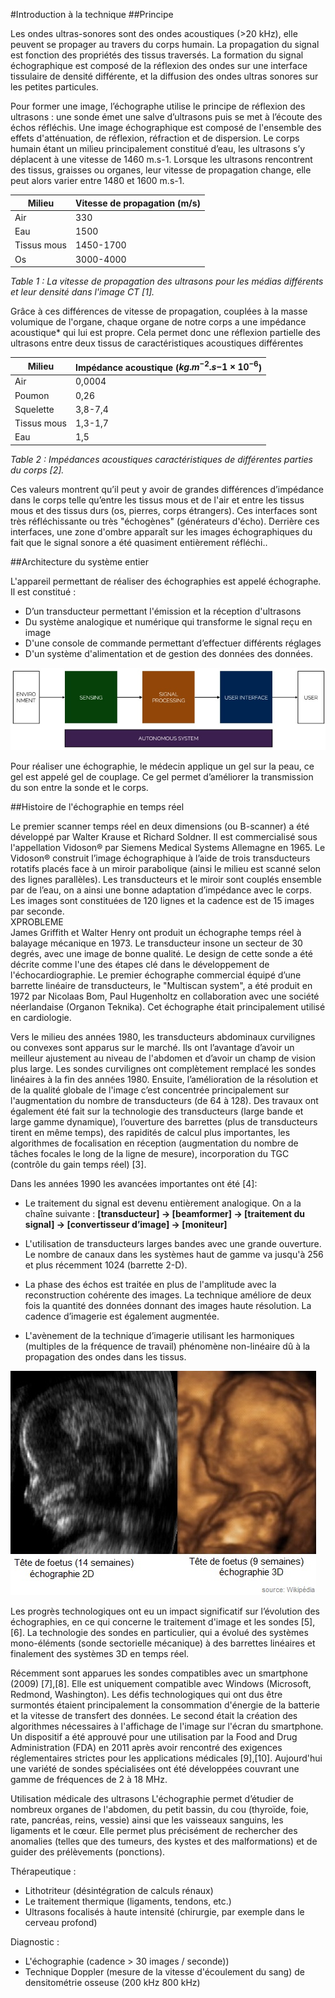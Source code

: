 #Introduction à la technique
##Principe

Les ondes ultras-sonores sont des ondes acoustiques (>20 kHz), elle peuvent se propager au travers du corps humain. La propagation du signal est fonction des propriétés des tissus traversés. La formation du signal échographique est composé de la réflexion des ondes sur une interface tissulaire de densité différente, et la diffusion des ondes ultras sonores sur les petites particules.

Pour former une image, l’échographe utilise le principe de réflexion des ultrasons : une sonde émet une salve d’ultrasons puis se met à l’écoute des échos réfléchis. Une image échographique est composé de l'ensemble des effets d'atténuation, de réflexion, réfraction et de dispersion. Le corps humain étant un milieu principalement constitué d’eau, les ultrasons s’y déplacent à une vitesse de 1460 m.s-1. Lorsque les ultrasons rencontrent des tissus, graisses ou organes, leur vitesse de propagation change, elle peut alors varier entre 1480 et 1600 m.s-1.  

Milieu | Vitesse de propagation (m/s)  
------ | ------  
Air | 330  
Eau | 1500  
Tissus mous | 1450-1700  
Os | 3000-4000  
*Table 1 : La vitesse de propagation des ultrasons pour les médias différents et leur densité dans l'image CT [1].*  

Grâce à ces différences de vitesse de propagation, couplées à la masse volumique de l'organe, chaque organe de notre corps a une impédance acoustique* qui lui est propre. Cela permet donc une réflexion partielle des ultrasons entre deux tissus de caractéristiques acoustiques différentes


Milieu | Impédance acoustique ($kg.m^{-2}.s{-1}\times 10^{-6}$)  
------ | ------  
Air | 0,0004  
Poumon | 0,26  
Squelette | 3,8-7,4  
Tissus mous | 1,3-1,7  
Eau | 1,5  
*Table 2 : Impédances acoustiques caractéristiques de différentes parties du corps [2].*

Ces valeurs montrent qu’il peut y avoir de grandes différences d’impédance dans le corps telle qu’entre les tissus mous et de l'air et entre les tissus mous et des tissus durs (os, pierres, corps étrangers). Ces interfaces sont très réfléchissante ou très "échogènes" (générateurs d'écho). Derrière ces interfaces, une zone d'ombre apparaît sur les images échographiques du fait que le signal sonore a été quasiment entièrement réfléchi..


##Architecture du système entier


L'appareil permettant de réaliser des échographies est appelé échographe. Il est constitué :  
- D’un transducteur permettant l'émission et la réception d'ultrasons  
- Du système analogique et numérique qui transforme le signal reçu en image  
- D'une console de commande permettant d’effectuer différents réglages   
- D'un système d'alimentation et de gestion des données des données.  

![analyse fonctionnelle](/images/functional_analysis.jpg)

Pour réaliser une échographie, le médecin applique un gel sur la peau, ce gel est appelé gel de couplage. Ce gel permet d’améliorer la transmission du son entre la sonde et le corps.


##Histoire de l'échographie en temps réel

Le premier scanner temps réel en deux dimensions (ou B-scanner) a été développé par Walter Krause et Richard Soldner. Il est commercialisé sous l'appellation Vidoson® par Siemens Medical Systems Allemagne en 1965. Le Vidoson® construit l’image échographique à l’aide de trois transducteurs rotatifs placés face à un miroir parabolique (ainsi le milieu est scanné selon des lignes parallèles). Les transducteurs et le miroir sont couplés ensemble par de l’eau, on a ainsi une bonne adaptation d’impédance avec le corps. Les images sont constituées de 120 lignes et la cadence est de 15 images par seconde.  
XPROBLEME  
James Griffith et Walter Henry ont produit un échographe temps réel à balayage mécanique en 1973. Le transducteur insone un secteur de 30 degrés, avec une image de bonne qualité. Le design de cette sonde a été décrite comme l'une des étapes clé dans le développement de l'échocardiographie. Le premier échographe commercial équipé d’une barrette linéaire de transducteurs, le "Multiscan system", a été produit en 1972 par Nicolaas Bom, Paul Hugenholtz en collaboration avec une société néerlandaise (Organon Teknika). Cet échographe était principalement utilisé en cardiologie.

Vers le milieu des années 1980, les transducteurs abdominaux curvilignes ou convexes sont apparus sur le marché. Ils ont l’avantage d’avoir un meilleur ajustement au niveau de l'abdomen et d’avoir un champ de vision plus large. Les sondes curvilignes ont complètement remplacé les sondes linéaires à la fin des années 1980. Ensuite, l’amélioration de la résolution et de la qualité globale de l'image c’est concentrée principalement sur l'augmentation du nombre de transducteurs (de 64 à 128). Des travaux ont également été fait sur la technologie des transducteurs (large bande et large gamme dynamique), l’ouverture des barrettes (plus de transducteurs tirent en même temps), des rapidités de calcul plus importantes, les algorithmes de focalisation en réception (augmentation du nombre de tâches focales le long de la ligne de mesure), incorporation du TGC (contrôle du gain temps réel) [3].  

Dans les années 1990 les avancées importantes ont été [4]:  

- Le traitement du signal est devenu entièrement analogique. On a la chaîne suivante :
 **[transducteur] -> [beamformer] -> [traitement du signal] -> [convertisseur d’image] -> [moniteur]**

- L'utilisation de transducteurs larges bandes avec une grande ouverture. Le nombre de canaux dans les systèmes haut de gamme va jusqu'à 256 et plus récemment  1024 (barrette 2-D).  


- La phase des échos est traitée en plus de l'amplitude avec la reconstruction cohérente des images. La technique améliore de deux fois la quantité des données donnant des images haute résolution. La cadence d’imagerie est également augmentée.  


- L'avènement de la technique d’imagerie utilisant les harmoniques (multiples de la fréquence de travail) phénomène non-linéaire dû à la propagation des ondes dans les tissus.  

![différentes dimensions](/images/diffecho.jpg)

Les progrès technologiques ont eu un impact significatif sur l’évolution des échographies, en ce qui concerne le traitement d'image et les sondes [5],[6]. La technologie des sondes en particulier, qui a évolué des systèmes mono-éléments (sonde sectorielle mécanique) à des barrettes linéaires et finalement des systèmes 3D en temps réel.

Récemment sont apparues les sondes compatibles avec un smartphone (2009) [7],[8]. Elle est uniquement compatible avec Windows (Microsoft, Redmond, Washington). Les défis technologiques qui ont dus être surmontés étaient principalement la consommation d'énergie de la batterie et la vitesse de transfert des données. Le second était la création des algorithmes nécessaires à l'affichage de l'image sur l'écran du smartphone. Un dispositif a été approuvé pour une utilisation par la Food and Drug Administration (FDA) en 2011 après avoir rencontré des exigences réglementaires strictes pour les applications médicales [9],[10]. Aujourd'hui une variété de sondes spécialisées ont été développées  couvrant une gamme de fréquences de 2 à 18 MHz.

Utilisation médicale des ultrasons
L'échographie permet d’étudier de nombreux organes de l'abdomen, du petit bassin, du cou (thyroïde, foie, rate, pancréas, reins, vessie) ainsi que les vaisseaux sanguins, les ligaments et le cœur. Elle permet plus précisément de rechercher des anomalies (telles que des tumeurs, des kystes et des malformations) et de guider des prélèvements (ponctions).

Thérapeutique :  


- Lithotriteur (désintégration de calculs rénaux)  
- Le traitement thermique (ligaments, tendons, etc.)  	
- Ultrasons focalisés à haute intensité (chirurgie, par exemple dans le cerveau profond)  

Diagnostic :  

- L'échographie (cadence > 30 images / seconde))  
- Technique Doppler (mesure de la vitesse d'écoulement du sang) de densitométrie osseuse (200 kHz 800 kHz) 
